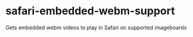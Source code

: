 # safari-embedded-webm-support
Gets embedded webm videos to play in Safari on supported imageboards

